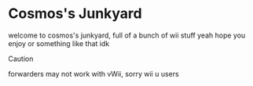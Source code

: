 # Cosmos's Junkyard
welcome to cosmos's junkyard, full of a bunch of wii stuff
yeah hope you enjoy or something like that idk

> [!CAUTION]  
> forwarders may not work with vWii, sorry wii u users
